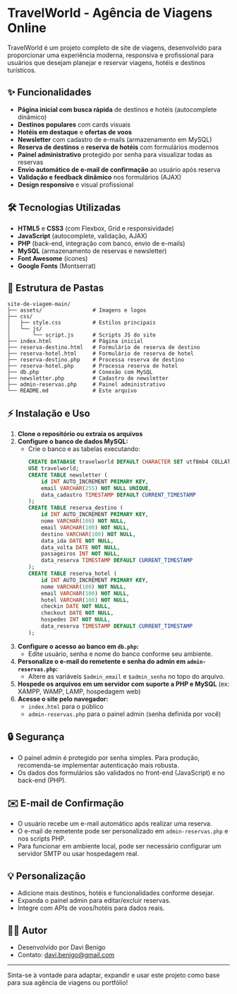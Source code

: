 # TravelWorld - Agência de Viagens Online

TravelWorld é um projeto completo de site de viagens, desenvolvido para proporcionar uma experiência moderna, responsiva e profissional para usuários que desejam planejar e reservar viagens, hotéis e destinos turísticos.

## ✨ Funcionalidades
- **Página inicial com busca rápida** de destinos e hotéis (autocomplete dinâmico)
- **Destinos populares** com cards visuais
- **Hotéis em destaque** e **ofertas de voos**
- **Newsletter** com cadastro de e-mails (armazenamento em MySQL)
- **Reserva de destinos** e **reserva de hotéis** com formulários modernos
- **Painel administrativo** protegido por senha para visualizar todas as reservas
- **Envio automático de e-mail de confirmação** ao usuário após reserva
- **Validação e feedback dinâmico** nos formulários (AJAX)
- **Design responsivo** e visual profissional

## 🛠️ Tecnologias Utilizadas
- **HTML5** e **CSS3** (com Flexbox, Grid e responsividade)
- **JavaScript** (autocomplete, validação, AJAX)
- **PHP** (back-end, integração com banco, envio de e-mails)
- **MySQL** (armazenamento de reservas e newsletter)
- **Font Awesome** (ícones)
- **Google Fonts** (Montserrat)

## 📁 Estrutura de Pastas
```
site-de-viagem-main/
├── assets/                # Imagens e logos
├── css/
│   ├── style.css          # Estilos principais
│   └── js/
│       └── script.js      # Scripts JS do site
├── index.html             # Página inicial
├── reserva-destino.html   # Formulário de reserva de destino
├── reserva-hotel.html     # Formulário de reserva de hotel
├── reserva-destino.php    # Processa reserva de destino
├── reserva-hotel.php      # Processa reserva de hotel
├── db.php                 # Conexão com MySQL
├── newsletter.php         # Cadastro de newsletter
├── admin-reservas.php     # Painel administrativo
└── README.md              # Este arquivo
```

## ⚡ Instalação e Uso
1. **Clone o repositório ou extraia os arquivos**
2. **Configure o banco de dados MySQL:**
   - Crie o banco e as tabelas executando:
     ```sql
     CREATE DATABASE travelworld DEFAULT CHARACTER SET utf8mb4 COLLATE utf8mb4_unicode_ci;
     USE travelworld;
     CREATE TABLE newsletter (
         id INT AUTO_INCREMENT PRIMARY KEY,
         email VARCHAR(255) NOT NULL UNIQUE,
         data_cadastro TIMESTAMP DEFAULT CURRENT_TIMESTAMP
     );
     CREATE TABLE reserva_destino (
         id INT AUTO_INCREMENT PRIMARY KEY,
         nome VARCHAR(100) NOT NULL,
         email VARCHAR(100) NOT NULL,
         destino VARCHAR(100) NOT NULL,
         data_ida DATE NOT NULL,
         data_volta DATE NOT NULL,
         passageiros INT NOT NULL,
         data_reserva TIMESTAMP DEFAULT CURRENT_TIMESTAMP
     );
     CREATE TABLE reserva_hotel (
         id INT AUTO_INCREMENT PRIMARY KEY,
         nome VARCHAR(100) NOT NULL,
         email VARCHAR(100) NOT NULL,
         hotel VARCHAR(100) NOT NULL,
         checkin DATE NOT NULL,
         checkout DATE NOT NULL,
         hospedes INT NOT NULL,
         data_reserva TIMESTAMP DEFAULT CURRENT_TIMESTAMP
     );
     ```
3. **Configure o acesso ao banco em `db.php`:**
   - Edite usuário, senha e nome do banco conforme seu ambiente.
4. **Personalize o e-mail do remetente e senha do admin em `admin-reservas.php`:**
   - Altere as variáveis `$admin_email` e `$admin_senha` no topo do arquivo.
5. **Hospede os arquivos em um servidor com suporte a PHP e MySQL** (ex: XAMPP, WAMP, LAMP, hospedagem web)
6. **Acesse o site pelo navegador:**
   - `index.html` para o público
   - `admin-reservas.php` para o painel admin (senha definida por você)

## 🔒 Segurança
- O painel admin é protegido por senha simples. Para produção, recomenda-se implementar autenticação mais robusta.
- Os dados dos formulários são validados no front-end (JavaScript) e no back-end (PHP).

## ✉️ E-mail de Confirmação
- O usuário recebe um e-mail automático após realizar uma reserva.
- O e-mail de remetente pode ser personalizado em `admin-reservas.php` e nos scripts PHP.
- Para funcionar em ambiente local, pode ser necessário configurar um servidor SMTP ou usar hospedagem real.

## 💡 Personalização
- Adicione mais destinos, hotéis e funcionalidades conforme desejar.
- Expanda o painel admin para editar/excluir reservas.
- Integre com APIs de voos/hotéis para dados reais.

## 👨‍💻 Autor
- Desenvolvido por Davi Benigo
- Contato: davi.benigo@gmail.com

---

Sinta-se à vontade para adaptar, expandir e usar este projeto como base para sua agência de viagens ou portfólio! 